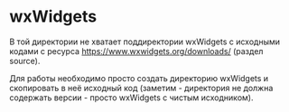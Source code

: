 

# wxWidgets

В той директории не хватает поддиректории wxWidgets с исходными кодами с ресурса https://www.wxwidgets.org/downloads/ (раздел source).

Для работы необходимо просто создать директорию wxWidgets и скопировать в неё исходный код (заметим - директория не должна содержать версии - просто wxWidgets с чистым исходником).


